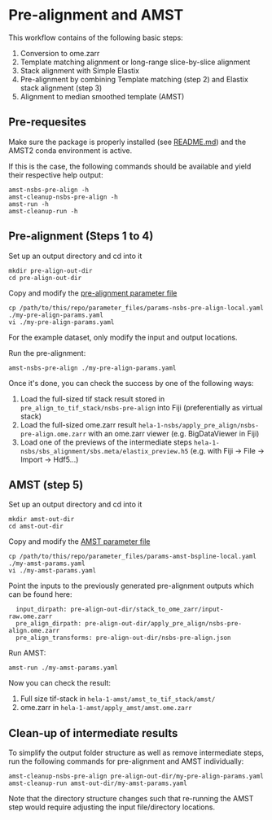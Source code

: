 # Pre-alignment and AMST

This workflow contains of the following basic steps:

 1. Conversion to ome.zarr
 2. Template matching alignment or long-range slice-by-slice alignment
 3. Stack alignment with Simple Elastix
 4. Pre-alignment by combining Template matching (step 2) and Elastix stack alignment (step 3)
 5. Alignment to median smoothed template (AMST)

## Pre-requesites

Make sure the package is properly installed (see [README.md](../README.md)) 
and the AMST2 conda environment is active.

If this is the case, the following commands should be available and yield their respective help output:

```
amst-nsbs-pre-align -h
amst-cleanup-nsbs-pre-align -h
amst-run -h
amst-cleanup-run -h
```

## Pre-alignment (Steps 1 to 4)

Set up an output directory and cd into it

```
mkdir pre-align-out-dir
cd pre-align-out-dir
```

Copy and modify the [pre-alignment parameter file](../parameter_files/params-nsbs-pre-align-local.yaml)

```
cp /path/to/this/repo/parameter_files/params-nsbs-pre-align-local.yaml ./my-pre-align-params.yaml
vi ./my-pre-align-params.yaml
```

For the example dataset, only modify the input and output locations.

Run the pre-alignment:

```
amst-nsbs-pre-align ./my-pre-align-params.yaml
```

Once it's done, you can check the success by one of the following ways:

 1. Load the full-sized tif stack result stored in ```pre_align_to_tif_stack/nsbs-pre-align``` into Fiji (preferentially as virtual stack)
 2. Load the full-sized ome.zarr result ```hela-1-nsbs/apply_pre_align/nsbs-pre-align.ome.zarr``` with an ome.zarr viewer (e.g. BigDataViewer in Fiji)
 3. Load one of the previews of the intermediate steps ```hela-1-nsbs/sbs_alignment/sbs.meta/elastix_preview.h5``` (e.g. with Fiji -> File -> Import -> Hdf5...)

## AMST (step 5)

Set up an output directory and cd into it

```
mkdir amst-out-dir
cd amst-out-dir
```

Copy and modify the [AMST parameter file](../parameter_files/params-amst-bspline-local.yaml)

```
cp /path/to/this/repo/parameter_files/params-amst-bspline-local.yaml ./my-amst-params.yaml
vi ./my-amst-params.yaml
```

Point the inputs to the previously generated pre-alignment outputs which can be found here:

```
  input_dirpath: pre-align-out-dir/stack_to_ome_zarr/input-raw.ome.zarr
  pre_align_dirpath: pre-align-out-dir/apply_pre_align/nsbs-pre-align.ome.zarr
  pre_align_transforms: pre-align-out-dir/nsbs-pre-align.json
```

Run AMST:

```
amst-run ./my-amst-params.yaml
```

Now you can check the result:
 1. Full size tif-stack in ```hela-1-amst/amst_to_tif_stack/amst/```
 2. ome.zarr in ```hela-1-amst/apply_amst/amst.ome.zarr```

## Clean-up of intermediate results

To simplify the output folder structure as well as remove intermediate steps, run the following commands for 
pre-alignment and AMST individually:

```
amst-cleanup-nsbs-pre-align pre-align-out-dir/my-pre-align-params.yaml
amst-cleanup-run amst-out-dir/my-amst-params.yaml
```

Note that the directory structure changes such that re-running the AMST step would require adjusting the input 
file/directory locations.

